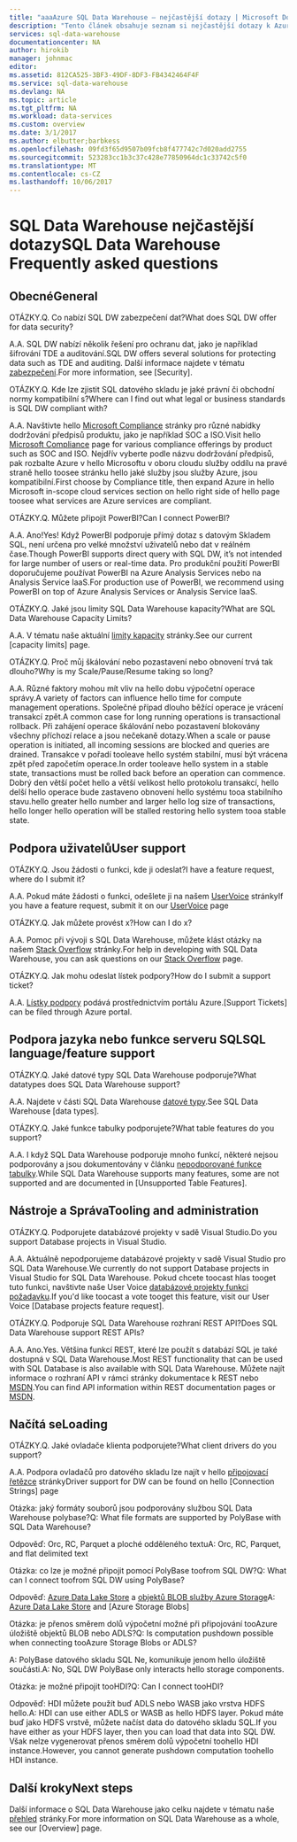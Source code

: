```yaml
---
title: "aaaAzure SQL Data Warehouse – nejčastější dotazy | Microsoft Docs"
description: "Tento článek obsahuje seznam si nejčastější dotazy k Azure SQL Data Warehouse od zákazníků a vývojářů"
services: sql-data-warehouse
documentationcenter: NA
author: hirokib
manager: johnmac
editor: 
ms.assetid: 812CA525-3BF3-49DF-8DF3-FB4342464F4F
ms.service: sql-data-warehouse
ms.devlang: NA
ms.topic: article
ms.tgt_pltfrm: NA
ms.workload: data-services
ms.custom: overview
ms.date: 3/1/2017
ms.author: elbutter;barbkess
ms.openlocfilehash: 09fd3f65d9507b09fcb8f477742c7d020add2755
ms.sourcegitcommit: 523283cc1b3c37c428e77850964dc1c33742c5f0
ms.translationtype: MT
ms.contentlocale: cs-CZ
ms.lasthandoff: 10/06/2017
---
```

# <a name="sql-data-warehouse-frequently-asked-questions"></a><span data-ttu-id="3687e-103">SQL Data Warehouse nejčastější dotazy</span><span class="sxs-lookup"><span data-stu-id="3687e-103">SQL Data Warehouse Frequently asked questions</span></span>

## <a name="general"></a><span data-ttu-id="3687e-104">Obecné</span><span class="sxs-lookup"><span data-stu-id="3687e-104">General</span></span>

<span data-ttu-id="3687e-105">OTÁZKY.</span><span class="sxs-lookup"><span data-stu-id="3687e-105">Q.</span></span> <span data-ttu-id="3687e-106">Co nabízí SQL DW zabezpečení dat?</span><span class="sxs-lookup"><span data-stu-id="3687e-106">What does SQL DW offer for data security?</span></span>

<span data-ttu-id="3687e-107">A.</span><span class="sxs-lookup"><span data-stu-id="3687e-107">A.</span></span> <span data-ttu-id="3687e-108">SQL DW nabízí několik řešení pro ochranu dat, jako je například šifrování TDE a auditování.</span><span class="sxs-lookup"><span data-stu-id="3687e-108">SQL DW offers several solutions for protecting data such as TDE and auditing.</span></span> <span data-ttu-id="3687e-109">Další informace najdete v tématu [zabezpečení].</span><span class="sxs-lookup"><span data-stu-id="3687e-109">For more information, see [Security].</span></span>

<span data-ttu-id="3687e-110">OTÁZKY.</span><span class="sxs-lookup"><span data-stu-id="3687e-110">Q.</span></span> <span data-ttu-id="3687e-111">Kde lze zjistit SQL datového skladu je jaké právní či obchodní normy kompatibilní s?</span><span class="sxs-lookup"><span data-stu-id="3687e-111">Where can I find out what legal or business standards is SQL DW compliant with?</span></span>

<span data-ttu-id="3687e-112">A.</span><span class="sxs-lookup"><span data-stu-id="3687e-112">A.</span></span> <span data-ttu-id="3687e-113">Navštivte hello [Microsoft Compliance] stránky pro různé nabídky dodržování předpisů produktu, jako je například SOC a ISO.</span><span class="sxs-lookup"><span data-stu-id="3687e-113">Visit hello [Microsoft Compliance] page for various compliance offerings by product such as SOC and ISO.</span></span> <span data-ttu-id="3687e-114">Nejdřív vyberte podle názvu dodržování předpisů, pak rozbalte Azure v hello Microsoftu v oboru cloudu služby oddílu na pravé straně hello toosee stránku hello jaké služby jsou služby Azure, jsou kompatibilní.</span><span class="sxs-lookup"><span data-stu-id="3687e-114">First choose by Compliance title, then expand Azure in hello Microsoft in-scope cloud services section on hello right side of hello page toosee what services are Azure services are compliant.</span></span>

<span data-ttu-id="3687e-115">OTÁZKY.</span><span class="sxs-lookup"><span data-stu-id="3687e-115">Q.</span></span> <span data-ttu-id="3687e-116">Můžete připojit PowerBI?</span><span class="sxs-lookup"><span data-stu-id="3687e-116">Can I connect PowerBI?</span></span>

<span data-ttu-id="3687e-117">A.</span><span class="sxs-lookup"><span data-stu-id="3687e-117">A.</span></span> <span data-ttu-id="3687e-118">Ano!</span><span class="sxs-lookup"><span data-stu-id="3687e-118">Yes!</span></span> <span data-ttu-id="3687e-119">Když PowerBI podporuje přímý dotaz s datovým Skladem SQL, není určena pro velké množství uživatelů nebo dat v reálném čase.</span><span class="sxs-lookup"><span data-stu-id="3687e-119">Though PowerBI supports direct query with SQL DW, it’s not intended for large number of users or real-time data.</span></span> <span data-ttu-id="3687e-120">Pro produkční použití PowerBI doporučujeme používat PowerBI na Azure Analysis Services nebo na Analysis Service IaaS.</span><span class="sxs-lookup"><span data-stu-id="3687e-120">For production use of PowerBI, we recommend using PowerBI on top of Azure Analysis Services or Analysis Service IaaS.</span></span> 

<span data-ttu-id="3687e-121">OTÁZKY.</span><span class="sxs-lookup"><span data-stu-id="3687e-121">Q.</span></span> <span data-ttu-id="3687e-122">Jaké jsou limity SQL Data Warehouse kapacity?</span><span class="sxs-lookup"><span data-stu-id="3687e-122">What are SQL Data Warehouse Capacity Limits?</span></span>

<span data-ttu-id="3687e-123">A.</span><span class="sxs-lookup"><span data-stu-id="3687e-123">A.</span></span> <span data-ttu-id="3687e-124">V tématu naše aktuální [limity kapacity] stránky.</span><span class="sxs-lookup"><span data-stu-id="3687e-124">See our current [capacity limits] page.</span></span> 

<span data-ttu-id="3687e-125">OTÁZKY.</span><span class="sxs-lookup"><span data-stu-id="3687e-125">Q.</span></span> <span data-ttu-id="3687e-126">Proč můj škálování nebo pozastavení nebo obnovení trvá tak dlouho?</span><span class="sxs-lookup"><span data-stu-id="3687e-126">Why is my Scale/Pause/Resume taking so long?</span></span>

<span data-ttu-id="3687e-127">A.</span><span class="sxs-lookup"><span data-stu-id="3687e-127">A.</span></span> <span data-ttu-id="3687e-128">Různé faktory mohou mít vliv na hello dobu výpočetní operace správy.</span><span class="sxs-lookup"><span data-stu-id="3687e-128">A variety of factors can influence hello time for compute management operations.</span></span> <span data-ttu-id="3687e-129">Společné případ dlouho běžící operace je vrácení transakcí zpět.</span><span class="sxs-lookup"><span data-stu-id="3687e-129">A common case for  long running operations is transactional rollback.</span></span> <span data-ttu-id="3687e-130">Při zahájení operace škálování nebo pozastavení blokovány všechny příchozí relace a jsou nečekaně dotazy.</span><span class="sxs-lookup"><span data-stu-id="3687e-130">When a scale or pause operation is initiated, all incoming sessions are blocked and queries are drained.</span></span> <span data-ttu-id="3687e-131">Transakce v pořadí tooleave hello systém stabilní, musí být vrácena zpět před započetím operace.</span><span class="sxs-lookup"><span data-stu-id="3687e-131">In order tooleave hello system in a stable state, transactions must be rolled back before an operation can commence.</span></span> <span data-ttu-id="3687e-132">Dobrý den větší počet hello a větší velikost hello protokolu transakcí, hello delší hello operace bude zastaveno obnovení hello systému tooa stabilního stavu.</span><span class="sxs-lookup"><span data-stu-id="3687e-132">hello greater hello number and larger hello log size of transactions, hello longer hello operation will be stalled restoring hello system tooa stable state.</span></span>

## <a name="user-support"></a><span data-ttu-id="3687e-133">Podpora uživatelů</span><span class="sxs-lookup"><span data-stu-id="3687e-133">User support</span></span>

<span data-ttu-id="3687e-134">OTÁZKY.</span><span class="sxs-lookup"><span data-stu-id="3687e-134">Q.</span></span> <span data-ttu-id="3687e-135">Jsou žádosti o funkci, kde ji odeslat?</span><span class="sxs-lookup"><span data-stu-id="3687e-135">I have a feature request, where do I submit it?</span></span>

<span data-ttu-id="3687e-136">A.</span><span class="sxs-lookup"><span data-stu-id="3687e-136">A.</span></span> <span data-ttu-id="3687e-137">Pokud máte žádosti o funkci, odešlete ji na našem [UserVoice] stránky</span><span class="sxs-lookup"><span data-stu-id="3687e-137">If you have a feature request, submit it on our [UserVoice] page</span></span>

<span data-ttu-id="3687e-138">OTÁZKY.</span><span class="sxs-lookup"><span data-stu-id="3687e-138">Q.</span></span> <span data-ttu-id="3687e-139">Jak můžete provést x?</span><span class="sxs-lookup"><span data-stu-id="3687e-139">How can I do x?</span></span>

<span data-ttu-id="3687e-140">A.</span><span class="sxs-lookup"><span data-stu-id="3687e-140">A.</span></span> <span data-ttu-id="3687e-141">Pomoc při vývoji s SQL Data Warehouse, můžete klást otázky na našem [Stack Overflow] stránky.</span><span class="sxs-lookup"><span data-stu-id="3687e-141">For help in developing with SQL Data Warehouse, you can ask questions on our [Stack Overflow] page.</span></span> 

<span data-ttu-id="3687e-142">OTÁZKY.</span><span class="sxs-lookup"><span data-stu-id="3687e-142">Q.</span></span> <span data-ttu-id="3687e-143">Jak mohu odeslat lístek podpory?</span><span class="sxs-lookup"><span data-stu-id="3687e-143">How do I submit a support ticket?</span></span>

<span data-ttu-id="3687e-144">A.</span><span class="sxs-lookup"><span data-stu-id="3687e-144">A.</span></span> <span data-ttu-id="3687e-145">[Lístky podpory] podává prostřednictvím portálu Azure.</span><span class="sxs-lookup"><span data-stu-id="3687e-145">[Support Tickets] can be filed through Azure portal.</span></span>

## <a name="sql-languagefeature-support"></a><span data-ttu-id="3687e-146">Podpora jazyka nebo funkce serveru SQL</span><span class="sxs-lookup"><span data-stu-id="3687e-146">SQL language/feature support</span></span> 

<span data-ttu-id="3687e-147">OTÁZKY.</span><span class="sxs-lookup"><span data-stu-id="3687e-147">Q.</span></span> <span data-ttu-id="3687e-148">Jaké datové typy SQL Data Warehouse podporuje?</span><span class="sxs-lookup"><span data-stu-id="3687e-148">What datatypes does SQL Data Warehouse support?</span></span>

<span data-ttu-id="3687e-149">A.</span><span class="sxs-lookup"><span data-stu-id="3687e-149">A.</span></span> <span data-ttu-id="3687e-150">Najdete v části SQL Data Warehouse [datové typy].</span><span class="sxs-lookup"><span data-stu-id="3687e-150">See SQL Data Warehouse [data types].</span></span>

<span data-ttu-id="3687e-151">OTÁZKY.</span><span class="sxs-lookup"><span data-stu-id="3687e-151">Q.</span></span> <span data-ttu-id="3687e-152">Jaké funkce tabulky podporujete?</span><span class="sxs-lookup"><span data-stu-id="3687e-152">What table features do you support?</span></span>

<span data-ttu-id="3687e-153">A.</span><span class="sxs-lookup"><span data-stu-id="3687e-153">A.</span></span> <span data-ttu-id="3687e-154">I když SQL Data Warehouse podporuje mnoho funkcí, některé nejsou podporovány a jsou dokumentovány v článku [nepodporované funkce tabulky].</span><span class="sxs-lookup"><span data-stu-id="3687e-154">While SQL Data Warehouse supports many features, some are not supported and are documented in [Unsupported Table Features].</span></span>

## <a name="tooling-and-administration"></a><span data-ttu-id="3687e-155">Nástroje a Správa</span><span class="sxs-lookup"><span data-stu-id="3687e-155">Tooling and administration</span></span>

<span data-ttu-id="3687e-156">OTÁZKY.</span><span class="sxs-lookup"><span data-stu-id="3687e-156">Q.</span></span> <span data-ttu-id="3687e-157">Podporujete databázové projekty v sadě Visual Studio.</span><span class="sxs-lookup"><span data-stu-id="3687e-157">Do you support Database projects in Visual Studio.</span></span>

<span data-ttu-id="3687e-158">A.</span><span class="sxs-lookup"><span data-stu-id="3687e-158">A.</span></span> <span data-ttu-id="3687e-159">Aktuálně nepodporujeme databázové projekty v sadě Visual Studio pro SQL Data Warehouse.</span><span class="sxs-lookup"><span data-stu-id="3687e-159">We currently do not support Database projects in Visual Studio for SQL Data Warehouse.</span></span> <span data-ttu-id="3687e-160">Pokud chcete toocast hlas tooget tuto funkci, navštivte naše User Voice [databázové projekty funkci požadavku].</span><span class="sxs-lookup"><span data-stu-id="3687e-160">If you'd like toocast a vote tooget this feature, visit our User Voice [Database projects feature request].</span></span>

<span data-ttu-id="3687e-161">OTÁZKY.</span><span class="sxs-lookup"><span data-stu-id="3687e-161">Q.</span></span> <span data-ttu-id="3687e-162">Podporuje SQL Data Warehouse rozhraní REST API?</span><span class="sxs-lookup"><span data-stu-id="3687e-162">Does SQL Data Warehouse support REST APIs?</span></span>

<span data-ttu-id="3687e-163">A.</span><span class="sxs-lookup"><span data-stu-id="3687e-163">A.</span></span> <span data-ttu-id="3687e-164">Ano.</span><span class="sxs-lookup"><span data-stu-id="3687e-164">Yes.</span></span> <span data-ttu-id="3687e-165">Většina funkcí REST, které lze použít s databází SQL je také dostupná v SQL Data Warehouse.</span><span class="sxs-lookup"><span data-stu-id="3687e-165">Most REST functionality that can be used with SQL Database is also available with SQL Data Warehouse.</span></span> <span data-ttu-id="3687e-166">Můžete najít informace o rozhraní API v rámci stránky dokumentace k REST nebo [MSDN].</span><span class="sxs-lookup"><span data-stu-id="3687e-166">You can find API information within REST documentation pages or [MSDN].</span></span>


## <a name="loading"></a><span data-ttu-id="3687e-167">Načítá se</span><span class="sxs-lookup"><span data-stu-id="3687e-167">Loading</span></span>

<span data-ttu-id="3687e-168">OTÁZKY.</span><span class="sxs-lookup"><span data-stu-id="3687e-168">Q.</span></span> <span data-ttu-id="3687e-169">Jaké ovladače klienta podporujete?</span><span class="sxs-lookup"><span data-stu-id="3687e-169">What client drivers do you support?</span></span>

<span data-ttu-id="3687e-170">A.</span><span class="sxs-lookup"><span data-stu-id="3687e-170">A.</span></span> <span data-ttu-id="3687e-171">Podpora ovladačů pro datového skladu lze najít v hello [připojovací řetězce] stránky</span><span class="sxs-lookup"><span data-stu-id="3687e-171">Driver support for DW can be found on hello [Connection Strings] page</span></span>

<span data-ttu-id="3687e-172">Otázka: jaký formáty souborů jsou podporovány službou SQL Data Warehouse polybase?</span><span class="sxs-lookup"><span data-stu-id="3687e-172">Q: What file formats are supported by PolyBase with SQL Data Warehouse?</span></span>

<span data-ttu-id="3687e-173">Odpověď: Orc, RC, Parquet a ploché odděleného textu</span><span class="sxs-lookup"><span data-stu-id="3687e-173">A: Orc, RC, Parquet, and flat delimited text</span></span>

<span data-ttu-id="3687e-174">Otázka: co lze je možné připojit pomocí PolyBase toofrom SQL DW?</span><span class="sxs-lookup"><span data-stu-id="3687e-174">Q: What can I connect toofrom SQL DW using PolyBase?</span></span> 

<span data-ttu-id="3687e-175">Odpověď: [Azure Data Lake Store] a [objektů BLOB služby Azure Storage]</span><span class="sxs-lookup"><span data-stu-id="3687e-175">A: [Azure Data Lake Store] and [Azure Storage Blobs]</span></span>

<span data-ttu-id="3687e-176">Otázka: je přenos směrem dolů výpočetní možné při připojování tooAzure úložiště objektů BLOB nebo ADLS?</span><span class="sxs-lookup"><span data-stu-id="3687e-176">Q: Is computation pushdown possible  when connecting tooAzure Storage Blobs or ADLS?</span></span> 

<span data-ttu-id="3687e-177">A: PolyBase datového skladu SQL Ne, komunikuje jenom hello úložiště součásti.</span><span class="sxs-lookup"><span data-stu-id="3687e-177">A: No, SQL DW PolyBase only interacts hello storage components.</span></span> 

<span data-ttu-id="3687e-178">Otázka: je možné připojit tooHDI?</span><span class="sxs-lookup"><span data-stu-id="3687e-178">Q: Can I connect tooHDI?</span></span>

<span data-ttu-id="3687e-179">Odpověď: HDI můžete použít buď ADLS nebo WASB jako vrstva HDFS hello.</span><span class="sxs-lookup"><span data-stu-id="3687e-179">A: HDI can use either ADLS or WASB as hello HDFS layer.</span></span> <span data-ttu-id="3687e-180">Pokud máte buď jako HDFS vrstvě, můžete načíst data do datového skladu SQL.</span><span class="sxs-lookup"><span data-stu-id="3687e-180">If you have either as your HDFS layer, then you can load that data into SQL DW.</span></span> <span data-ttu-id="3687e-181">Však nelze vygenerovat přenos směrem dolů výpočetní toohello HDI instance.</span><span class="sxs-lookup"><span data-stu-id="3687e-181">However, you cannot generate pushdown computation toohello HDI instance.</span></span> 

## <a name="next-steps"></a><span data-ttu-id="3687e-182">Další kroky</span><span class="sxs-lookup"><span data-stu-id="3687e-182">Next steps</span></span>
<span data-ttu-id="3687e-183">Další informace o SQL Data Warehouse jako celku najdete v tématu naše [přehled] stránky.</span><span class="sxs-lookup"><span data-stu-id="3687e-183">For more information on SQL Data Warehouse as a whole, see our [Overview] page.</span></span>


<!-- Article references -->
[UserVoice]: https://feedback.azure.com/forums/307516-sql-data-warehouse
[připojovací řetězce]: ./sql-data-warehouse-connection-strings.md
[Stack Overflow]: http://stackoverflow.com/questions/tagged/azure-sqldw
[Lístky podpory]: ./sql-data-warehouse-get-started-create-support-ticket.md
[zabezpečení]: ./sql-data-warehouse-overview-manage-security.md
[Microsoft Compliance]: https://www.microsoft.com/en-us/trustcenter/compliance/complianceofferings
[limity kapacity]: ./sql-data-warehouse-service-capacity-limits.md
[datové typy]: ./sql-data-warehouse-tables-data-types.md
[nepodporované funkce tabulky]: ./sql-data-warehouse-tables-overview.md#unsupported-table-features
[Azure Data Lake Store]: ./sql-data-warehouse-load-from-azure-data-lake-store.md
[objektů BLOB služby Azure Storage]: ./sql-data-warehouse-load-from-azure-blob-storage-with-polybase.md
[databázové projekty funkci požadavku]: https://feedback.azure.com/forums/307516-sql-data-warehouse/suggestions/13313247-database-project-from-visual-studio-to-support-azu
[MSDN]: https://msdn.microsoft.com/en-us/library/azure/mt163685.aspx
[přehled]: ./sql-data-warehouse-overview-faq.md